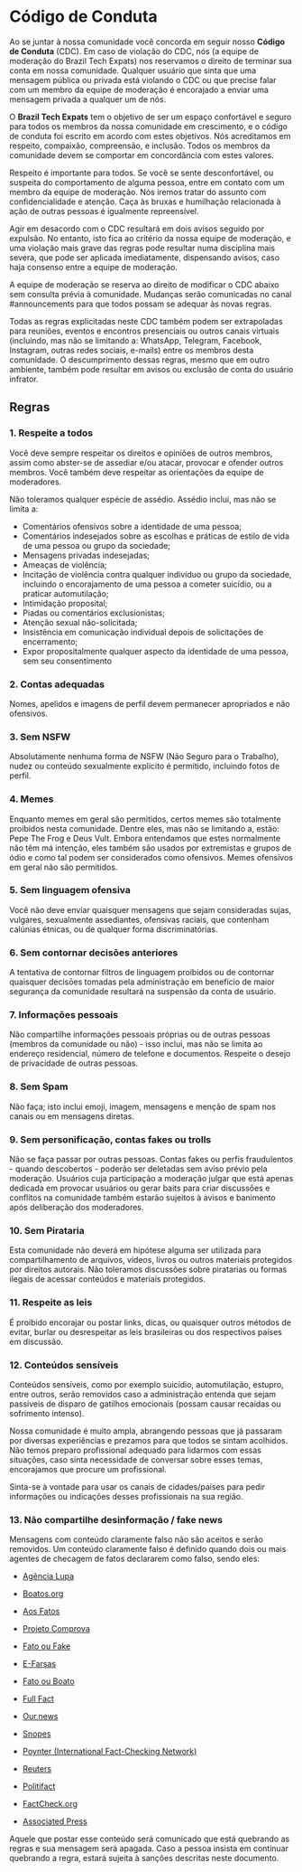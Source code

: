 # Código de Conduta

Ao se juntar à nossa comunidade você concorda em seguir nosso **Código
de Conduta** (CDC). Em caso de violação do CDC, nós (a equipe de
moderação do Brazil Tech Expats) nos reservamos o direito de terminar
sua conta em nossa comunidade. Qualquer usuário que sinta que uma
mensagem pública ou privada está violando o CDC ou que precise falar com
um membro da equipe de moderação é encorajado a enviar uma mensagem
privada a qualquer um de nós.

O **Brazil Tech Expats** tem o objetivo de ser um espaço confortável e
seguro para todos os membros da nossa comunidade em crescimento, e o
código de conduta foi escrito em acordo com estes objetivos. Nós
acreditamos em respeito, compaixão, compreensão, e inclusão. Todos os
membros da comunidade devem se comportar em concordância com estes
valores.

Respeito é importante para todos. Se você se sente desconfortável, ou
suspeita do comportamento de alguma pessoa, entre em contato com um
membro da equipe de moderação. Nós iremos tratar do assunto com
confidencialidade e atenção. Caça às bruxas e humilhação relacionada à
ação de outras pessoas é igualmente repreensível.

Agir em desacordo com o CDC resultará em dois avisos seguido por
expulsão. No entanto, isto fica ao critério da nossa equipe de
moderação, e uma violação mais grave das regras pode resultar numa
disciplina mais severa, que pode ser aplicada imediatamente, dispensando
avisos, caso haja consenso entre a equipe de moderação.

A equipe de moderação se reserva ao direito de modificar o CDC abaixo
sem consulta prévia à comunidade. Mudanças serão comunicadas no canal
\#announcements para que todos possam se adequar às novas regras.

Todas as regras explicitadas neste CDC também podem ser extrapoladas
para reuniões, eventos e encontros presenciais ou outros canais virtuais
(incluindo, mas não se limitando a: WhatsApp, Telegram, Facebook,
Instagram, outras redes sociais, e-mails) entre os membros desta
comunidade. O descumprimento dessas regras, mesmo que em outro ambiente,
também pode resultar em avisos ou exclusão de conta do usuário infrator.

## Regras

### 1. Respeite a todos

Você deve sempre respeitar os direitos e opiniões de outros membros,
assim como abster-se de assediar e/ou atacar, provocar e ofender outros
membros. Você também deve respeitar as orientações da equipe de
moderadores.

Não toleramos qualquer espécie de assédio. Assédio inclui, mas não se
limita a:

-   Comentários ofensivos sobre a identidade de uma pessoa;
-   Comentários indesejados sobre as escolhas e práticas de estilo de
    vida de uma pessoa ou grupo da sociedade;
-   Mensagens privadas indesejadas;
-   Ameaças de violência;
-   Incitação de violência contra qualquer indivíduo ou grupo da
    sociedade, incluindo o encorajamento de uma pessoa a cometer
    suicídio, ou a praticar automutilação;
-   Intimidação proposital;
-   Piadas ou comentários exclusionistas;
-   Atenção sexual não-solicitada;
-   Insistência em comunicação individual depois de solicitações de
    encerramento;
-   Expor propositalmente qualquer aspecto da identidade de uma pessoa,
    sem seu consentimento

### 2. Contas adequadas

Nomes, apelidos e imagens de perfil devem permanecer apropriados e não
ofensivos.

### 3. Sem NSFW

Absolutamente nenhuma forma de NSFW (Não Seguro para o Trabalho), nudez
ou conteúdo sexualmente explícito é permitido, incluindo fotos de
perfil.

### 4. Memes

Enquanto memes em geral são permitidos, certos memes são totalmente
proibidos nesta comunidade. Dentre eles, mas não se limitando a, estão:
Pepe The Frog e Deus Vult. Embora entendamos que estes normalmente não
têm má intenção, eles também são usados por extremistas e grupos de ódio
e como tal podem ser considerados como ofensivos. Memes ofensivos em
geral não são permitidos.

### 5. Sem linguagem ofensiva

Você não deve enviar quaisquer mensagens que sejam consideradas sujas,
vulgares, sexualmente assediantes, ofensivas raciais, que contenham
calúnias étnicas, ou de qualquer forma discriminatórias.

### 6. Sem contornar decisōes anteriores

A tentativa de contornar filtros de linguagem proibidos ou de contornar
quaisquer decisōes tomadas pela administração em benefício de maior
segurança da comunidade resultará na suspensão da conta de usuário.

### 7. Informações pessoais

Não compartilhe informações pessoais próprias ou de outras pessoas
(membros da comunidade ou não) - isso inclui, mas não se limita ao
endereço residencial, número de telefone e documentos. Respeite o desejo
de privacidade de outras pessoas.

### 8. Sem Spam

Não faça; isto inclui emoji, imagem, mensagens e menção de spam nos
canais ou em mensagens diretas.

### 9. Sem personificação, contas fakes ou trolls

Não se faça passar por outras pessoas. Contas fakes ou perfis
fraudulentos - quando descobertos - poderão ser deletadas sem aviso
prévio pela moderação. Usuários cuja participação a moderação julgar que
está apenas dedicada em provocar usuários ou gerar baits para criar
discussões e conflitos na comunidade também estarão sujeitos à avisos e
banimento após deliberação dos moderadores.

### 10. Sem Pirataria

Esta comunidade não deverá em hipótese alguma ser utilizada para
compartilhamento de arquivos, vídeos, livros ou outros materiais
protegidos por direitos autorais. Não toleramos discussões sobre
piratarias ou formas ilegais de acessar conteúdos e materiais
protegidos.

### 11. Respeite as leis

É proibido encorajar ou postar links, dicas, ou quaisquer outros métodos
de evitar, burlar ou desrespeitar as leis brasileiras ou dos respectivos
países em discussão.

### 12. Conteúdos sensíveis

Conteúdos sensíveis, como por exemplo suicídio, automutilação, estupro, entre
outros, serão removidos caso a administração entenda que sejam passíveis de
disparo de gatilhos emocionais (possam causar recaídas ou sofrimento intenso).

Nossa comunidade é muito ampla, abrangendo pessoas que já passaram por diversas
experiências e prezamos para que todos se sintam acolhidos. Não temos preparo
profissional adequado para lidarmos com essas situações, caso sinta necessidade
de conversar sobre esses temas, encorajamos que procure um profissional.

Sinta-se à vontade para usar os canais de cidades/países para pedir informações
ou indicações desses profissionais na sua região.

### 13. Não compartilhe desinformação / fake news

Mensagens com conteúdo claramente falso não são aceitos e serão removidos.
Um conteúdo claramente falso é definido quando dois ou mais agentes de checagem
de fatos declararem como falso, sendo eles:

- [Agência Lupa](https://piaui.folha.uol.com.br/lupa/)
- [Boatos.org](https://www.boatos.org/)
- [Aos Fatos](https://www.aosfatos.org/)
- [Projeto Comprova](https://projetocomprova.com.br)
- [Fato ou Fake](https://g1.globo.com/fato-ou-fake/)
- [E-Farsas](https://www.e-farsas.com)
- [Fato ou Boato](https://www.justicaeleitoral.jus.br/fato-ou-boato/)

- [Full Fact](https://fullfact.org)
- [Our.news](https://our.news/trending/)
- [Snopes](https://www.snopes.com)
- [Poynter (International Fact-Checking Network)](https://www.poynter.org/news/fact-checking/)
- [Reuters](https://www.reuters.com/fact-check)
- [Politifact](https://www.politifact.com)
- [FactCheck.org](https://www.factcheck.org)
- [Associated Press](https://apnews.com/hub/ap-fact-check)

Aquele que postar esse conteúdo será comunicado que está quebrando as regras e
sua mensagem será apagada. Caso a pessoa insista em continuar quebrando a regra,
estará sujeita à sanções descritas neste documento.
